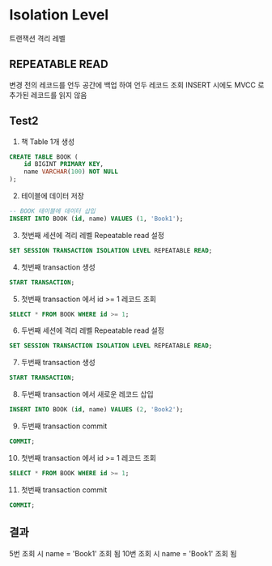 # Isolation Level

트랜잭션 격리 레벨

## REPEATABLE READ

변경 전의 레코드를 언두 공간에 백업 하여 언두 레코드 조회
INSERT 시에도 MVCC 로 추가된 레코드를 읽지 않음

## Test2
1. 책 Table 1개 생성
```sql
CREATE TABLE BOOK (
    id BIGINT PRIMARY KEY,
    name VARCHAR(100) NOT NULL
);
```

2. 테이블에 데이터 저장
```sql
-- BOOK 테이블에 데이터 삽입
INSERT INTO BOOK (id, name) VALUES (1, 'Book1');
```

3. 첫번째 세션에 격리 레벨 Repeatable read 설정
```sql
SET SESSION TRANSACTION ISOLATION LEVEL REPEATABLE READ;
```

4. 첫번째 transaction 생성
```sql
START TRANSACTION;
```

5. 첫번째 transaction 에서 id >= 1 레코드 조회
```sql
SELECT * FROM BOOK WHERE id >= 1;
```

6. 두번째 세션에 격리 레벨 Repeatable read 설정
```sql
SET SESSION TRANSACTION ISOLATION LEVEL REPEATABLE READ;
```

7. 두번째 transaction 생성
```sql
START TRANSACTION;
```

8. 두번째 transaction 에서 새로운 레코드 삽입
```sql
INSERT INTO BOOK (id, name) VALUES (2, 'Book2');
```

9. 두번째 transaction commit
```sql
COMMIT;
```

10. 첫번째 transaction 에서 id >= 1 레코드 조회
```sql
SELECT * FROM BOOK WHERE id >= 1;
```

11. 첫번째 transaction commit
```sql
COMMIT;
```

## 결과

5번 조회 시 name = 'Book1' 조회 됨
10번 조회 시 name = 'Book1' 조회 됨

